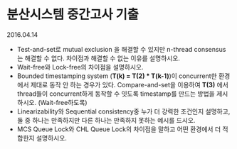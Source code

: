 # 분산시스템 중간고사 기출
2016.04.14

* Test-and-set로 mutual exclusion 을 해결할 수 있지만 n-thread consensus는 해결할 수 없다. 차이점과 해결할 수 없는 이유를 설명하시오.
* Wait-free와 Lock-free의 차이점을 설명하시오.
* Bounded timestamping system (**T(k) = T(2) * T(k-1)**)이 concurrent한 환경에서 제대로 동작 안 하는 경우가 있다. Compare-and-set을 이용하여 **T(3)** 에서 thread들이 concurrent하게 동작할 수 잇도록 timestamp를 만드는 방법을 제시하시오. (Wait-free하도록)
* Linearizability와 Sequential consistency중 누가 더 강력한 조건인지 설명하고, 둘 중 하나는 만족하지만 다른 하나는 만족하지 못하는 예시를 드시오.
* MCS Queue Lock와 CHL Queue Lock의 차이점을 말하고 어떤 환경에서 더 적합한지 설명하시오.
